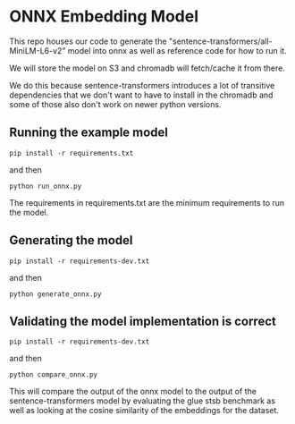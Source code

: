 # ONNX Embedding Model

This repo houses our code to generate the "sentence-transformers/all-MiniLM-L6-v2" model into onnx as well as reference code for how to run it.

We will store the model on S3 and chromadb will fetch/cache it from there. 

We do this because sentence-transformers introduces a lot of transitive dependencies that we don't want to have to install in the chromadb and some of those also don't work on newer python versions.

## Running the example model

```
pip install -r requirements.txt
```

and then

```
python run_onnx.py
```

The requirements in requirements.txt are the minimum requirements to run the model.

## Generating the model

```
pip install -r requirements-dev.txt
```

and then

```
python generate_onnx.py
```

## Validating the model implementation is correct

```
pip install -r requirements-dev.txt
```

and then

```
python compare_onnx.py
```

This will compare the output of the onnx model to the output of the sentence-transformers model by evaluating the glue stsb benchmark as well as looking at the cosine similarity of the embeddings for the dataset.